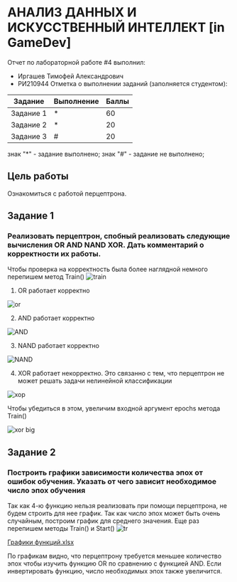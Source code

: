 # АНАЛИЗ ДАННЫХ И ИСКУССТВЕННЫЙ ИНТЕЛЛЕКТ [in GameDev]
Отчет по лабораторной работе #4 выполнил:
- Иргашев Тимофей Александрович
- РИ210944
Отметка о выполнении заданий (заполняется студентом):

| Задание | Выполнение | Баллы |
| ------ | ------ | ------ |
| Задание 1 | * | 60 |
| Задание 2 | * | 20 |
| Задание 3 | # | 20 |

знак "*" - задание выполнено; знак "#" - задание не выполнено;

## Цель работы
Ознакомиться с работой перцептрона.

## Задание 1
### Реализовать перцептрон, спобный реализовать следующие вычисления OR AND NAND XOR. Дать комментарий о корректности их работы.
Чтобы проверка на корректность была более наглядной немного перепишем метод Train()
![train](https://user-images.githubusercontent.com/103359810/204080862-95f74250-ca29-4215-b707-3b4349aea3b0.PNG)

1) OR работает корректно

![or](https://user-images.githubusercontent.com/103359810/204081037-5a352e56-b64e-4064-9409-d6664839a0e8.PNG)

2) AND работает корректно

![AND](https://user-images.githubusercontent.com/103359810/204081085-7673e037-2320-47cb-b1e4-b774e00293fc.PNG)

3) NAND работает корректно

![NAND](https://user-images.githubusercontent.com/103359810/204081161-24a3481a-c126-4eb2-836b-ecd3a9dfe76e.PNG)

4) XOR работает некорректно. Это связанно с тем, что перцептрон не может решать задачи нелинейной классификации

![хор](https://user-images.githubusercontent.com/103359810/204081317-e39c5296-7818-44a2-85c2-321889f9a45d.PNG)

Чтобы убедиться в этом, увеличим входной аргумент epochs метода Train()

![xor big](https://user-images.githubusercontent.com/103359810/204081670-ac3f6eea-a20d-434c-be86-267cc876ade2.PNG)

## Задание 2
### Построить графики зависимости количества эпох от ошибок обучения. Указать от чего зависит необходимое число эпох обучения
Так как 4-ю функцию нельзя реализовать при помощи перцептрона, не будем строить для нее график.
Так как число эпох может быть очень случайным, построим график для среднего значения.
Еще раз перепишем методы Train() и Start()
![tr](https://user-images.githubusercontent.com/103359810/204087156-648d1c6d-74e2-4a16-a03a-ee04d0b7c096.PNG)

[Графики функций.xlsx](https://github.com/Gupelly/DA-in-GameDev-lab1/files/10096127/default.xlsx)

По графикам видно, что перцептрону требуется меньшее количество эпох чтобы изучить функцию OR по сравнению с функцией AND. Если инвертировать функцию, число необходимых эпох также увеличится.



